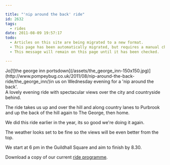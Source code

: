 ```yaml
---

title: "'nip around the back' ride"
id: 2632
tags:
  - rides
date: 2011-08-09 19:57:17
todo:
  - Articles on this site are being migrated to a new format.
  - This page has been automatically migrated, but requires a manual check-&-tune to ensure the format and links all work as expected.
  - This message will remain on this page until it has been checked.

---
```


<div>Jo[![the george inn portsdown](/assets/the_george_inn-150x150.jpg)](http://www.pompeybug.co.uk/2011/08/nip-around-the-back-ride/the_george_inn/)in us on Wednesday evening for a 'nip around the back'.</div>
A lovely evening ride with spectacular views over the city and countryside behind.

The ride takes us up and over the hill and along country lanes to Purbrook and up the back of the hill again to The George, then home.

We did this ride earlier in the year, its so good we're doing it again.

The weather looks set to be fine so the views will be even better from the top.

We start at 6 pm in the Guildhall Square and aim to finish by 8.30.

Download a copy of our current [ride programme](/public/assets/Portsmouth-Cycle-Forum-Ride-programme-2011.pdf "Portsmouth Cycle forum ride programme july-October 2011").


&nbsp;